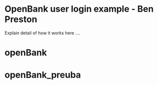 # OpenBank user login example - Ben Preston

Explain detail of how it works here ....
# openBank
# openBank_preuba
